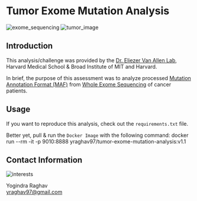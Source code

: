 # Tumor Exome Mutation Analysis 

![exome_sequencing](https://upload.wikimedia.org/wikipedia/commons/thumb/0/09/Exome_Sequencing_Workflow_1a.png/220px-Exome_Sequencing_Workflow_1a.png) 
![tumor_image](https://swami.wustl.edu/wp-content/uploads/2015/07/cancers-cells.jpg)


## Introduction 

This analysis/challenge was provided by the [Dr. Eliezer Van Allen Lab](https://vanallenlab.dana-farber.org/), Harvard Medical School & Broad Institute of MIT and Harvard. 

In brief, the purpose of this assessment was to analyze processed [Mutation Annotation Format (MAF)](https://docs.gdc.cancer.gov/Encyclopedia/pages/Mutation_Annotation_Format/) from [Whole Exome Sequencing](https://www.cincinnatichildrens.org/service/d/diagnostic-labs/molecular-genetics/whole-exome-sequencing/families/faq) of cancer patients. 

## Usage 

If you want to reproduce this analysis, check out the `requirements.txt` file. 

Better yet, pull & run the `Docker Image` with the following command: 
docker run --rm -it -p 9010:8888 yraghav97/tumor-exome-mutation-analysis:v1.1


## Contact Information

![interests](https://avatars1.githubusercontent.com/u/38919947?s=400&u=49ab1365a14fac78a91e425efd583f7a2bcb3e25&v=4)

Yogindra Raghav  
yraghav97@gmail.com